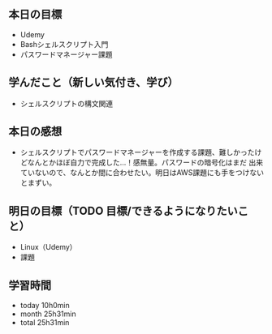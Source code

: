 ## 本日の目標
- Udemy
- Bashシェルスクリプト入門
- パスワードマネージャー課題

## 学んだこと（新しい気付き、学び）
- シェルスクリプトの構文関連

## 本日の感想
- シェルスクリプトでパスワードマネージャーを作成する課題、難しかったけどなんとかほぼ自力で完成した…！感無量。パスワードの暗号化はまだ
出来ていないので、なんとか間に合わせたい。明日はAWS課題にも手をつけないとまずい。
## 明日の目標（TODO 目標/できるようになりたいこと）
- Linux（Udemy）
- 課題

## 学習時間
- today 10h0min
- month 25h31min
- total 25h31min

